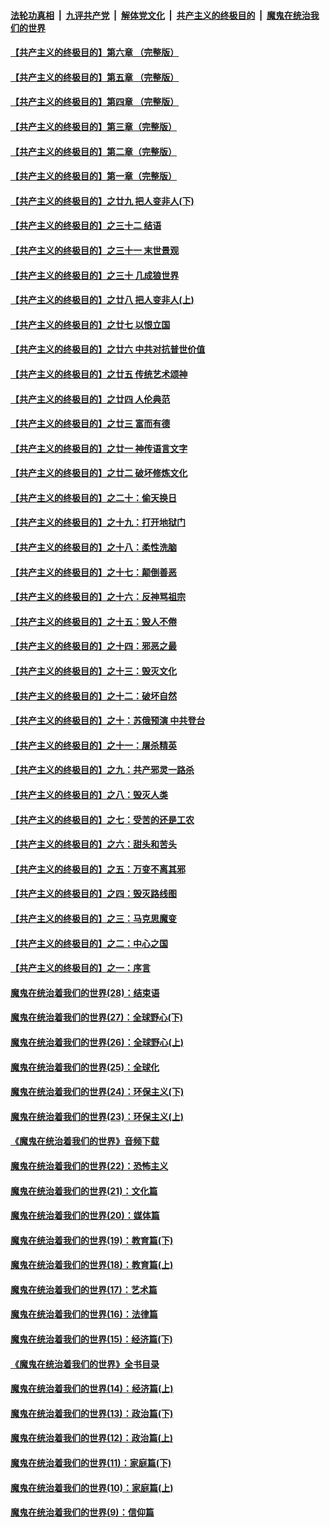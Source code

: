 ####  [法轮功真相](../../../../basic/blob/master/README.md?t=04301431) &nbsp;|&nbsp; [九评共产党](../../../../9ping.md/blob/master/README.md?t=04301431) &nbsp;|&nbsp; [解体党文化](../../../../jtdwh.md/blob/master/README.md?t=04301431)  &nbsp;|&nbsp; [共产主义的终极目的](../../../../gczydzjmd.md/blob/master/README.md?t=04301431) &nbsp;|&nbsp; [魔鬼在统治我们的世界](../../../../mgztzwmdsj.md/blob/master/README.md?t=04301431) 

#### [【共产主义的终极目的】第六章 （完整版）](../pages/nsc422/n11428913.md?t=04301431) 

#### [【共产主义的终极目的】第五章 （完整版）](../pages/nsc422/n11428912.md?t=04301431) 

#### [【共产主义的终极目的】第四章 （完整版）](../pages/nsc422/n11428907.md?t=04301431) 

#### [【共产主义的终极目的】第三章（完整版）](../pages/nsc422/n11428848.md?t=04301431) 

#### [【共产主义的终极目的】第二章（完整版）](../pages/nsc422/n11428831.md?t=04301431) 

#### [【共产主义的终极目的】第一章（完整版）](../pages/nsc422/n11417651.md?t=04301431) 

#### [【共产主义的终极目的】之廿九 把人变非人(下)](../pages/nsc422/n11344140.md?t=04301431) 

#### [【共产主义的终极目的】之三十二 结语](../pages/nsc422/n11360535.md?t=04301431) 

#### [【共产主义的终极目的】之三十一 末世景观](../pages/nsc422/n11351129.md?t=04301431) 

#### [【共产主义的终极目的】之三十 几成狼世界](../pages/nsc422/n11348280.md?t=04301431) 

#### [【共产主义的终极目的】之廿八 把人变非人(上)](../pages/nsc422/n11340492.md?t=04301431) 

#### [【共产主义的终极目的】之廿七 以恨立国](../pages/nsc422/n11336944.md?t=04301431) 

#### [【共产主义的终极目的】之廿六 中共对抗普世价值](../pages/nsc422/n11324785.md?t=04301431) 

#### [【共产主义的终极目的】之廿五 传统艺术颂神](../pages/nsc422/n11296396.md?t=04301431) 

#### [【共产主义的终极目的】之廿四 人伦典范](../pages/nsc422/n11296397.md?t=04301431) 

#### [【共产主义的终极目的】之廿三 富而有德](../pages/nsc422/n11283598.md?t=04301431) 

#### [【共产主义的终极目的】之廿一 神传语言文字](../pages/nsc422/n11263265.md?t=04301431) 

#### [【共产主义的终极目的】之廿二 破坏修炼文化](../pages/nsc422/n11245728.md?t=04301431) 

#### [【共产主义的终极目的】之二十：偷天换日](../pages/nsc422/n11238846.md?t=04301431) 

#### [【共产主义的终极目的】之十九：打开地狱门](../pages/nsc422/n11206376.md?t=04301431) 

#### [【共产主义的终极目的】之十八：柔性洗脑](../pages/nsc422/n11199994.md?t=04301431) 

#### [【共产主义的终极目的】之十七：颠倒善恶](../pages/nsc422/n11179782.md?t=04301431) 

#### [【共产主义的终极目的】之十六：反神骂祖宗](../pages/nsc422/n11166798.md?t=04301431) 

#### [【共产主义的终极目的】之十五：毁人不倦](../pages/nsc422/n11166792.md?t=04301431) 

#### [【共产主义的终极目的】之十四：邪恶之最](../pages/nsc422/n11150249.md?t=04301431) 

#### [【共产主义的终极目的】之十三：毁灭文化](../pages/nsc422/n11135227.md?t=04301431) 

#### [【共产主义的终极目的】之十二：破坏自然](../pages/nsc422/n11135214.md?t=04301431) 

#### [【共产主义的终极目的】之十：苏俄预演 中共登台](../pages/nsc422/n11118424.md?t=04301431) 

#### [【共产主义的终极目的】之十一：屠杀精英](../pages/nsc422/n11118442.md?t=04301431) 

#### [【共产主义的终极目的】之九：共产邪灵一路杀](../pages/nsc422/n11114139.md?t=04301431) 

#### [【共产主义的终极目的】之八：毁灭人类](../pages/nsc422/n11108503.md?t=04301431) 

#### [【共产主义的终极目的】之七：受苦的还是工农](../pages/nsc422/n11101809.md?t=04301431) 

#### [【共产主义的终极目的】之六：甜头和苦头](../pages/nsc422/n11096971.md?t=04301431) 

#### [【共产主义的终极目的】之五：万变不离其邪](../pages/nsc422/n11091285.md?t=04301431) 

#### [【共产主义的终极目的】之四：毁灭路线图](../pages/nsc422/n11086284.md?t=04301431) 

#### [【共产主义的终极目的】之三：马克思魔变](../pages/nsc422/n11061941.md?t=04301431) 

#### [【共产主义的终极目的】之二：中心之国](../pages/nsc422/n11047728.md?t=04301431) 

#### [【共产主义的终极目的】之一：序言](../pages/nsc422/n11086077.md?t=04301431) 

#### [魔鬼在统治着我们的世界(28)：结束语](../pages/nsc422/n10936246.md?t=04301431) 

#### [魔鬼在统治着我们的世界(27)：全球野心(下)](../pages/nsc422/n10928319.md?t=04301431) 

#### [魔鬼在统治着我们的世界(26)：全球野心(上)](../pages/nsc422/n10900318.md?t=04301431) 

#### [魔鬼在统治着我们的世界(25)：全球化](../pages/nsc422/n10788205.md?t=04301431) 

#### [魔鬼在统治着我们的世界(24)：环保主义(下)](../pages/nsc422/n10695307.md?t=04301431) 

#### [魔鬼在统治着我们的世界(23)：环保主义(上)](../pages/nsc422/n10688613.md?t=04301431) 

#### [《魔鬼在统治着我们的世界》音频下载](../pages/nsc422/n10635553.md?t=04301431) 

#### [魔鬼在统治着我们的世界(22)：恐怖主义](../pages/nsc422/n10614727.md?t=04301431) 

#### [魔鬼在统治着我们的世界(21)：文化篇](../pages/nsc422/n10597706.md?t=04301431) 

#### [魔鬼在统治着我们的世界(20)：媒体篇](../pages/nsc422/n10586579.md?t=04301431) 

#### [魔鬼在统治着我们的世界(19)：教育篇(下)](../pages/nsc422/n10564808.md?t=04301431) 

#### [魔鬼在统治着我们的世界(18)：教育篇(上)](../pages/nsc422/n10526970.md?t=04301431) 

#### [魔鬼在统治着我们的世界(17)：艺术篇](../pages/nsc422/n10499093.md?t=04301431) 

#### [魔鬼在统治着我们的世界(16)：法律篇](../pages/nsc422/n10485969.md?t=04301431) 

#### [魔鬼在统治着我们的世界(15)：经济篇(下)](../pages/nsc422/n10469975.md?t=04301431) 

#### [《魔鬼在统治着我们的世界》全书目录](../pages/nsc422/n10464261.md?t=04301431) 

#### [魔鬼在统治着我们的世界(14)：经济篇(上)](../pages/nsc422/n10457370.md?t=04301431) 

#### [魔鬼在统治着我们的世界(13)：政治篇(下)](../pages/nsc422/n10448270.md?t=04301431) 

#### [魔鬼在统治着我们的世界(12)：政治篇(上)](../pages/nsc422/n10444576.md?t=04301431) 

#### [魔鬼在统治着我们的世界(11)：家庭篇(下)](../pages/nsc422/n10440961.md?t=04301431) 

#### [魔鬼在统治着我们的世界(10)：家庭篇(上)](../pages/nsc422/n10435448.md?t=04301431) 

#### [魔鬼在统治着我们的世界(9)：信仰篇](../pages/nsc422/n10432159.md?t=04301431) 

